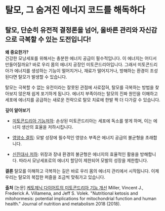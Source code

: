 ﻿# 탈모, 그 숨겨진 에너지 코드를 해독하다

## 탈모, 단순히 유전적 결정론을 넘어, 올바른 관리와 자신감으로 극복할 수 있는 도전입니다!

 **왜 중요한가?**  
건강한 모낭세포를 위해서는 충분한 에너지 공급이 필수적입니다. 이 에너지는 어디서 만들어질까요? 바로 우리 몸의 에너지 공장인 미토콘드리아입니다. 그래서 미토콘드리아가 에너지를 생성하는 기능이 떨어지거나, 재료가 떨어지거나, 방해하는 환경이 조성된다면 탈모가 발생할 수 있습니다.  
  
탈모는 극복할 수 없는 유전이라는 잘못된 관점에 사로잡혀, 탈모를 극복하는 방법을 찾아보지 않은채 쉽게 포기하게 됩니다. 에너지 부족이라는 탈모의 진짜 원인을 이해하고 세포에 에너지를 공급하는 새로운 전략으로 탈모 치료에 한발 짝 더 다가갈 수 있습니다.  
  
**깊이 알아보기**  
- [미토콘드리아 기능저하](https://frontier-three.vercel.app/kr/m04/m0403/m040301/m04030101): 손상된 미토콘드리아는 세포에 독소를 쌓게 하며, 이는 에너지 생산의 효율을 저하시킵니다.  

- [영양소 결핍](https://frontier-three.vercel.app/kr/m04/m0403/m040301/m04030102): 모발 성장에 필수적인 영양소 부족은 에너지 공급의 불균형을 초래합니다.  

- [신진대사 저하](https://frontier-three.vercel.app/kr/m04/m0403/m040301/m04030103): 위장과 장내 환경의 불균형은 에너지의 효율적인 활용을 방해합니다. 따라서 모낭세포로의 에너지 할당이 제한되어 모발의 성장을 제한합니다.  
  
**결론**
탈모를 이해하고 극복하는 길은 바로 우리 몸의 에너지 관리에서 시작됩니다. 이제 우리는 탈모의 복잡한 퍼즐을 조금씩 맞춰가고 있습니다.

**출처**
[논문] [케토제닉 다이어트의 미토콘드리아 기능 개선](https://frontier-three.vercel.app/kr/m04/m0407/m040703) Miller, Vincent J., Frederick A. Villamena, and Jeff S. Volek. "Nutritional ketosis and mitohormesis: potential implications for mitochondrial function and human health." Journal of nutrition and metabolism 2018 (2018).
